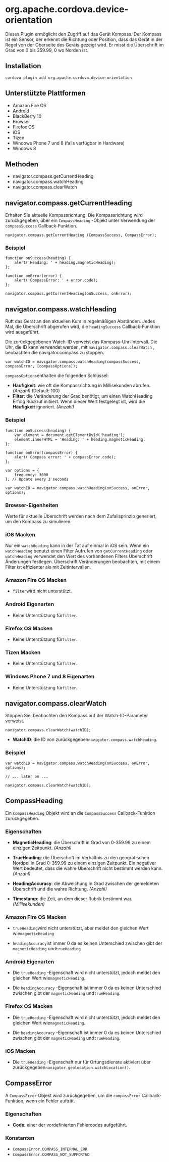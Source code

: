 <!---
    Licensed to the Apache Software Foundation (ASF) under one
    or more contributor license agreements.  See the NOTICE file
    distributed with this work for additional information
    regarding copyright ownership.  The ASF licenses this file
    to you under the Apache License, Version 2.0 (the
    "License"); you may not use this file except in compliance
    with the License.  You may obtain a copy of the License at

      http://www.apache.org/licenses/LICENSE-2.0

    Unless required by applicable law or agreed to in writing,
    software distributed under the License is distributed on an
    "AS IS" BASIS, WITHOUT WARRANTIES OR CONDITIONS OF ANY
    KIND, either express or implied.  See the License for the
    specific language governing permissions and limitations
    under the License.
-->

# org.apache.cordova.device-orientation

Dieses Plugin ermöglicht den Zugriff auf das Gerät Kompass. Der Kompass ist ein Sensor, der erkennt die Richtung oder Position, dass das Gerät in der Regel von der Oberseite des Geräts gezeigt wird. Er misst die Überschrift im Grad von 0 bis 359.99, 0 wo Norden ist.

## Installation

    cordova plugin add org.apache.cordova.device-orientation
    

## Unterstützte Plattformen

*   Amazon Fire OS
*   Android
*   BlackBerry 10
*   Browser
*   Firefox OS
*   iOS
*   Tizen
*   Windows Phone 7 und 8 (falls verfügbar in Hardware)
*   Windows 8

## Methoden

*   navigator.compass.getCurrentHeading
*   navigator.compass.watchHeading
*   navigator.compass.clearWatch

## navigator.compass.getCurrentHeading

Erhalten Sie aktuelle Kompassrichtung. Die Kompassrichtung wird zurückgegeben, über ein `CompassHeading` -Objekt unter Verwendung der `compassSuccess` Callback-Funktion.

    navigator.compass.getCurrentHeading (CompassSuccess, CompassError);
    

### Beispiel

    function onSuccess(heading) {
        alert('Heading: ' + heading.magneticHeading);
    };
    
    function onError(error) {
        alert('CompassError: ' + error.code);
    };
    
    navigator.compass.getCurrentHeading(onSuccess, onError);
    

## navigator.compass.watchHeading

Ruft das Gerät an den aktuellen Kurs in regelmäßigen Abständen. Jedes Mal, die Überschrift abgerufen wird, die `headingSuccess` Callback-Funktion wird ausgeführt.

Die zurückgegebenen Watch-ID verweist das Kompass-Uhr-Intervall. Die Uhr, die ID kann verwendet werden, mit `navigator.compass.clearWatch` , beobachten die navigator.compass zu stoppen.

    var watchID = navigator.compass.watchHeading(compassSuccess, compassError, [compassOptions]);
    

`compassOptions`enthalten die folgenden Schlüssel:

*   **Häufigkeit**: wie oft die Kompassrichtung in Millisekunden abrufen. *(Anzahl)* (Default: 100)
*   **Filter**: die Veränderung der Grad benötigt, um einen WatchHeading Erfolg Rückruf initiiert. Wenn dieser Wert festgelegt ist, wird die **Häufigkeit** ignoriert. *(Anzahl)*

### Beispiel

    function onSuccess(heading) {
        var element = document.getElementById('heading');
        element.innerHTML = 'Heading: ' + heading.magneticHeading;
    };
    
    function onError(compassError) {
        alert('Compass error: ' + compassError.code);
    };
    
    var options = {
        frequency: 3000
    }; // Update every 3 seconds
    
    var watchID = navigator.compass.watchHeading(onSuccess, onError, options);
    

### Browser-Eigenheiten

Werte für aktuelle Überschrift werden nach dem Zufallsprinzip generiert, um den Kompass zu simulieren.

### iOS Macken

Nur ein `watchHeading` kann in der Tat auf einmal in iOS sein. Wenn ein `watchHeading` benutzt einen Filter Aufrufen von `getCurrentHeading` oder `watchHeading` verwendet den Wert des vorhandenen Filters Überschrift Änderungen festlegen. Überschrift Veränderungen beobachten, mit einem Filter ist effizienter als mit Zeitintervallen.

### Amazon Fire OS Macken

*   `filter`wird nicht unterstützt.

### Android Eigenarten

*   Keine Unterstützung für`filter`.

### Firefox OS Macken

*   Keine Unterstützung für`filter`.

### Tizen Macken

*   Keine Unterstützung für`filter`.

### Windows Phone 7 und 8 Eigenarten

*   Keine Unterstützung für`filter`.

## navigator.compass.clearWatch

Stoppen Sie, beobachten den Kompass auf der Watch-ID-Parameter verweist.

    navigator.compass.clearWatch(watchID);
    

*   **WatchID**: die ID von zurückgegeben`navigator.compass.watchHeading`.

### Beispiel

    var watchID = navigator.compass.watchHeading(onSuccess, onError, options);
    
    // ... later on ...
    
    navigator.compass.clearWatch(watchID);
    

## CompassHeading

Ein `CompassHeading` Objekt wird an die `CompassSuccess` Callback-Funktion zurückgegeben.

### Eigenschaften

*   **MagneticHeading**: die Überschrift in Grad von 0-359.99 zu einem einzigen Zeitpunkt. *(Anzahl)*

*   **TrueHeading**: die Überschrift im Verhältnis zu den geografischen Nordpol in Grad 0-359.99 zu einem einzigen Zeitpunkt. Ein negativer Wert bedeutet, dass die wahre Überschrift nicht bestimmt werden kann. *(Anzahl)*

*   **HeadingAccuracy**: die Abweichung in Grad zwischen der gemeldeten Überschrift und die wahre Richtung. *(Anzahl)*

*   **Timestamp**: die Zeit, an dem dieser Rubrik bestimmt war. *(Millisekunden)*

### Amazon Fire OS Macken

*   `trueHeading`wird nicht unterstützt, aber meldet den gleichen Wert wie`magneticHeading`

*   `headingAccuracy`ist immer 0 da es keinen Unterschied zwischen gibt der `magneticHeading` und`trueHeading`

### Android Eigenarten

*   Die `trueHeading` -Eigenschaft wird nicht unterstützt, jedoch meldet den gleichen Wert wie`magneticHeading`.

*   Die `headingAccuracy` -Eigenschaft ist immer 0 da es keinen Unterschied zwischen gibt der `magneticHeading` und`trueHeading`.

### Firefox OS Macken

*   Die `trueHeading` -Eigenschaft wird nicht unterstützt, jedoch meldet den gleichen Wert wie`magneticHeading`.

*   Die `headingAccuracy` -Eigenschaft ist immer 0 da es keinen Unterschied zwischen gibt der `magneticHeading` und`trueHeading`.

### iOS Macken

*   Die `trueHeading` -Eigenschaft nur für Ortungsdienste aktiviert über zurückgegeben`navigator.geolocation.watchLocation()`.

## CompassError

A `CompassError` Objekt wird zurückgegeben, um die `compassError` Callback-Funktion, wenn ein Fehler auftritt.

### Eigenschaften

*   **Code**: einer der vordefinierten Fehlercodes aufgeführt.

### Konstanten

*   `CompassError.COMPASS_INTERNAL_ERR`
*   `CompassError.COMPASS_NOT_SUPPORTED`
